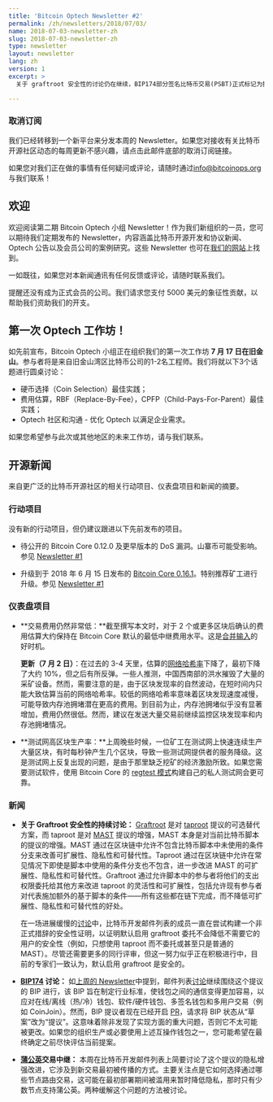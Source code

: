 ```yaml
---
title: 'Bitcoin Optech Newsletter #2'
permalink: /zh/newsletters/2018/07/03/
name: 2018-07-03-newsletter-zh
slug: 2018-07-03-newsletter-zh
type: newsletter
layout: newsletter
lang: zh
version: 1
excerpt: >
  关于 graftroot 安全性的讨论仍在继续，BIP174部分签名比特币交易(PSBT)正式标记为提议，并讨论了蒲公英(Dandelion)交易中继。

---
```


### 取消订阅

我们已经转移到一个新平台来分发本周的 Newsletter。如果您对接收有关比特币开源社区动态的每周更新不感兴趣，请点击此邮件底部的取消订阅链接。

如果您对我们正在做的事情有任何疑问或评论，请随时通过[info@bitcoinops.org](mailto:info@bitcoinops.org)与我们联系！


## 欢迎

欢迎阅读第二期 Bitcoin Optech 小组 Newsletter！作为我们新组织的一员，您可以期待我们定期发布的 Newsletter，内容涵盖比特币开源开发和协议新闻、Optech 公告以及会员公司的案例研究。这些 Newsletter 也可在[我们的网站][newsletter page]上找到。

一如既往，如果您对本新闻通讯有任何反馈或评论，请随时联系我们。

提醒还没有成为正式会员的公司。我们请求您支付 5000 美元的象征性贡献，以帮助我们资助我们的开支。

[newsletter page]: /en/newsletters/


## 第一次 Optech 工作坊！

如先前宣布，Bitcoin Optech 小组正在组织我们的第一次工作坊 **7 月 17 日在旧金山**。参与者将是来自旧金山湾区比特币公司的1-2名工程师。我们将就以下3个话题进行圆桌讨论：

- 硬币选择（Coin Selection）最佳实践；
- 费用估算，RBF（Replace-By-Fee），CPFP（Child-Pays-For-Parent）最佳实践；
- Optech 社区和沟通 - 优化 Optech 以满足企业需求。

如果您希望参与此次或其他地区的未来工作坊，请与我们联系。

## 开源新闻

来自更广泛的比特币开源社区的相关行动项目、仪表盘项目和新闻的摘要。

### 行动项目

没有新的行动项目，但仍建议跟进以下先前发布的项目。

- 待公开的 Bitcoin Core 0.12.0 及更早版本的 DoS 漏洞。山寨币可能受影响。参见 [Newsletter #1][newsletter #1]

- 升级到于 2018 年 6 月 15 日发布的 [Bitcoin Core 0.16.1][Bitcoin Core 0.16.1]。特别推荐矿工进行升级。参见 [Newsletter #1][newsletter #1]

[Bitcoin Core 0.16.1]: https://bitcoincore.org/en/download/
[newsletter #1]: /en/newsletters/2018/06/26/

### 仪表盘项目

- **<!--transaction-fees-remain-very-low-->交易费用仍然非常低：**截至撰写本文时，对于 2 个或更多区块后确认的费用估算大约保持在 Bitcoin Core 默认的最低中继费用水平。这是[合并输入][consolidate inputs]的好时机。

  **更新（7 月 2 日）**：在过去的 3-4 天里，估算的[网络哈希率][hash rate graph]下降了，最初下降了大约 10%，但之后有所反弹。一些人推测，中国西南部的洪水摧毁了大量的采矿设备。然而，需要注意的是，由于区块发现率的自然波动，在短时间内只能大致估算当前的网络哈希率。较低的网络哈希率意味着区块发现速度减慢，可能导致内存池拥堵潜在更高的费用。到目前为止，内存池拥堵似乎没有显著增加，费用仍然很低。然而，建议在发送大量交易前继续监控区块发现率和内存池拥堵情况。

[consolidate inputs]: https://en.bitcoin.it/wiki/Techniques_to_reduce_transaction_fees#Consolidation

[hash rate graph]: https://bitcoinwisdom.com/bitcoin/difficulty

- **<!--testnet-high-block-production-rate-->测试网高区块生产率：**上周晚些时候，一位矿工在测试网上快速连续生产大量区块，有时每秒钟产生几个区块，导致一些测试网提供者的服务降级。这是测试网上反复出现的问题，是由于那里缺乏挖矿的经济激励所致。如果您需要测试软件，使用 Bitcoin Core 的 [regtest 模式][regtest mode]构建自己的私人测试网会更可靠。

[regtest mode]: https://bitcoin.org/en/developer-examples#regtest-mode

### 新闻

- **<!--continued-discussion-over-graftroot-safety-->关于 Graftroot 安全性的持续讨论：** [Graftroot][] 是对 [taproot][] 提议的可选替代方案，而 taproot 是对 [MAST][] 提议的增强，MAST 本身是对当前比特币脚本的提议的增强。MAST 通过在区块链中允许不包含比特币脚本中未使用的条件分支来改善可扩展性、隐私性和可替代性。Taproot 通过在区块链中允许在常见情况下即使是脚本中使用的条件分支也不包含，进一步改进 MAST 的可扩展性、隐私性和可替代性。Graftroot 通过允许脚本中的参与者将他们的支出权限委托给其他方来改进 taproot 的灵活性和可扩展性，包括允许现有参与者对代表施加额外的基于脚本的条件——所有这些都在链下完成，而不降低可扩展性、隐私性和可替代性的好处。

  在一场进展缓慢的[讨论][graftroot discussion]中，比特币开发邮件列表的成员一直在尝试构建一个非正式措辞的安全性证明，以证明默认启用 graftroot 委托不会降低不需要它的用户的安全性（例如，只想使用 taproot 而不委托或甚至只是普通的 MAST）。尽管还需要更多的同行评审，但这一努力似乎正在积极进行中，目前的专家们一致认为，默认启用 graftroot 是安全的。

[graftroot]: https://lists.linuxfoundation.org/pipermail/bitcoin-dev/2018-February/015700.html
[taproot]: https://lists.linuxfoundation.org/pipermail/bitcoin-dev/2018-January/015614.html
[MAST]: https://bitcointechtalk.com/what-is-a-bitcoin-merklized-abstract-syntax-tree-mast-33fdf2da5e2f
[graftroot discussion]: https://lists.linuxfoundation.org/pipermail/bitcoin-dev/2018-June/016049.html


- **<!--bip147-discussion-->[BIP174][] 讨论：** 如[上周的 Newsletter][newsletter #1]中提到，邮件列表[讨论][BIP174 discussion]继续围绕这个提议的 BIP 进行，该 BIP 旨在制定行业标准，使钱包之间的通信变得更加容易，以应对在线/离线（热/冷）钱包、软件/硬件钱包、多签名钱包和多用户交易（例如 CoinJoin）。然而，BIP 提议者现在已经开启 [PR][BIP174 update]，请求将 BIP 状态从“草案”改为“提议”。这意味着除非发现了实现方面的重大问题，否则它不太可能被更改。如果您的组织生产或必要使用上述互操作钱包之一，您可能希望在最终确定之前尽快评估当前提案。

[BIP174]: https://github.com/bitcoin/bips/blob/master/bip-0174.mediawiki
[BIP174 update]: https://github.com/bitcoin/bips/pull/694
[BIP174 discussion]: https://lists.linuxfoundation.org/pipermail/bitcoin-dev/2018-June/016150.html

- **<!--dandelion-transaction-relay-->[蒲公英][Dandelion]交易中继：** 本周在比特币开发邮件列表上简要讨论了这个提议的隐私增强改进，它涉及到新交易最初被传播的方式。主要关注点是它如何选择通过哪些节点路由交易，这可能在最初部署期间被滥用来暂时降低隐私，那时只有少数节点支持蒲公英。两种缓解这个问题的方法被讨论。

[Dandelion]: https://github.com/mablem8/bips/blob/master/bip-dandelion.mediawiki
[dandelion discussion]: https://lists.linuxfoundation.org/pipermail/bitcoin-dev/2018-June/016162.html